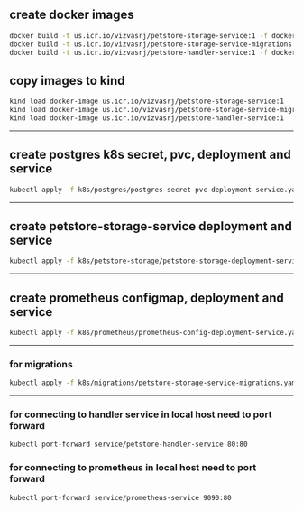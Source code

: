 ## create docker images
```bash
docker build -t us.icr.io/vizvasrj/petstore-storage-service:1 -f dockerfiles/Dockerfile.petstore-storage-service .
docker build -t us.icr.io/vizvasrj/petstore-storage-service-migrations:1 -f dockerfiles/Dockerfile.petstore-storage-service-migrations .
docker build -t us.icr.io/vizvasrj/petstore-handler-service:1 -f dockerfiles/Dockerfile.petstore-handler-service .
```

## copy images to kind
```bash
kind load docker-image us.icr.io/vizvasrj/petstore-storage-service:1
kind load docker-image us.icr.io/vizvasrj/petstore-storage-service-migrations:1
kind load docker-image us.icr.io/vizvasrj/petstore-handler-service:1
```

---

## create postgres k8s secret, pvc, deployment and service
```bash
kubectl apply -f k8s/postgres/postgres-secret-pvc-deployment-service.yaml
```

---
## create petstore-storage-service deployment and service

```bash
kubectl apply -f k8s/petstore-storage/petstore-storage-deployment-service.yaml
```

---
## create prometheus configmap, deployment and service
```bash
kubectl apply -f k8s/prometheus/prometheus-config-deployment-service.yaml
```
---
### for migrations
```bash
kubectl apply -f k8s/migrations/petstore-storage-service-migrations.yaml
```
---

### for connecting to handler service in local host need to port forward
```bash
kubectl port-forward service/petstore-handler-service 80:80
```

### for connecting to prometheus in local host need to port forward
```bash
kubectl port-forward service/prometheus-service 9090:80
```
